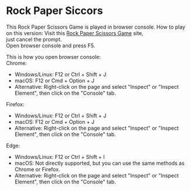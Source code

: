 # Rock Paper Siccors

This Rock Paper Scissors Game is played in browser console.
How to play on this version:
Visit this [Rock Paper Scissors Game](https://gardu-rt.github.io/rock-paper-scissors/) site,  
just cancel the prompt.  
Open browser console and press F5.

This is how you open browser console:  
Chrome:

- Windows/Linux: F12 or Ctrl + Shift + J
- macOS: F12 or Cmd + Option + J
- Alternative: Right-click on the page and select "Inspect" or "Inspect Element", then click on the "Console" tab.

Firefox:

- Windows/Linux: F12 or Ctrl + Shift + J
- macOS: F12 or Cmd + Option + J
- Alternative: Right-click on the page and select "Inspect" or "Inspect Element", then click on the "Console" tab.

Edge:

- Windows/Linux: F12 or Ctrl + Shift + I
- macOS: Not directly supported, but you can use the same methods as Chrome or Firefox.
- Alternative: Right-click on the page and select "Inspect" or "Inspect Element", then click on the "Console" tab.
